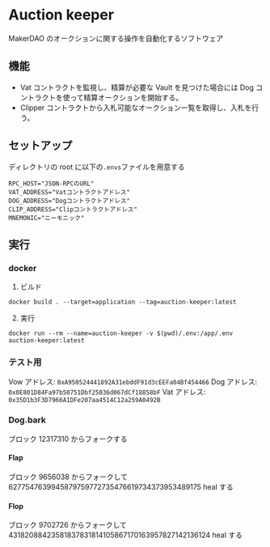 # Auction keeper

MakerDAO のオークションに関する操作を自動化するソフトウェア

## 機能

- Vat コントラクトを監視し、精算が必要な Vault を見つけた場合には Dog コントラクトを使って精算オークションを開始する。
- Clipper コントラクトから入札可能なオークション一覧を取得し、入札を行う。

## セットアップ

ディレクトリの root に以下の`.envs`ファイルを用意する

```
RPC_HOST="JSON-RPCのURL"
VAT_ADDRESS="Vatコントラクトアドレス"
DOG_ADDRESS="Dogコントラクトアドレス"
CLIP_ADDRESS="Clipコントラクトアドレス"
MNEMONIC="ニーモニック"
```

## 実行

### docker

1. ビルド

```
docker build . --target=application --tag=auction-keeper:latest
```

2. 実行

```
docker run --rm --name=auction-keeper -v $(pwd)/.env:/app/.env auction-keeper:latest
```

### テスト用

Vow アドレス: `0xA950524441892A31ebddF91d3cEEFa04Bf454466`
Dog アドレス: `0x0E801D84Fa97b50751Dbf25036d067dCf18858bF`
Vat アドレス: `0x35D1b3F3D7966A1DFe207aa4514C12a259A0492B`

### Dog.bark

ブロック 12317310 からフォークする

#### Flap

ブロック 9656038 からフォークして 6277547639945879759772735476619734373953489175 heal する

#### Flop

ブロック 9702726 からフォークして 43182088423581837831814105867170163957827142136124 heal する
